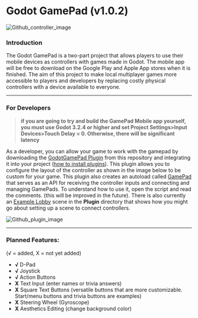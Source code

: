  # Godot GamePad (v1.0.2)

![Github_controller_image](https://user-images.githubusercontent.com/63984796/107990013-565b6e00-6f88-11eb-873e-56191d0348a8.png)
### Introduction
The Godot GamePad is a two-part project that allows players to use their mobile devices as controllers with games made in Godot.  The mobile app will be
free to download on the Google Play and Apple App stores when it is finished.  The aim of this project to make local multiplayer games more accessible to players and developers by replacing costly physical controllers with a device available to everyone.

___

### For Developers
> **if you are going to try and build the GamePad Mobile app yourself, you must use Godot 3.2.4 or higher and set Project Settings>Input Devices>Touch Delay = 0.  Otherwise, there will be significant latency**

As a developer, you can allow your game to work with the gamepad by downloading the [GodotGamePad Plugin](https://github.com/ACB-prgm/Godot_GamePad/tree/main/Plugin) from this repository and integrating it into your project ([how to install plugins](https://docs.godotengine.org/en/stable/tutorials/plugins/editor/installing_plugins.html)).  This plugin allows you to configure the layout of the controller as shown in the image below to be custom for your game.  This plugin also creates an autoload called [GamePad](https://github.com/ACB-prgm/Godot_GamePad/blob/main/PluginTest/addons/GodotGamePad/Networking/GamePad.gd) that serves as an API for receiving the controller inputs and connecting and managing GamePads.  To understand how to use it, open the script and read the comments. (this will be improved in the future).  There is also currently an [Example Lobby](https://github.com/ACB-prgm/Godot_GamePad/tree/main/Plugin/ExampleLobby) scene in the **Plugin** directory that shows how you might go about setting up a scene to connect controllers.

![Github_plugin_image](https://user-images.githubusercontent.com/63984796/107985163-68d0aa00-6f7e-11eb-9354-33b23a0c3f0b.png)

___

### Planned Features:
(√ = added, X = not yet added)
- **√** D-Pad
- **√** Joystick
- **√** Action Buttons
- **X** Text Input (enter names or trivia answers)
- **X** Square Text Buttons (versatile buttons that are more customizable. Start/menu buttons and trivia buttons are examples)
- **X** Steering Wheel (Gyroscope)
- **X** Aesthetics Editing (change background color)
